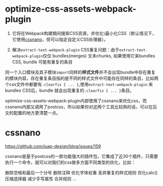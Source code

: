 
optimize-css-assets-webpack-plugin
====

1. 它将在Webpack构建期间搜索CSS资源，并优化\最小化CSS（默认情况下，它使用[cssnano](http://github.com/ben-eb/cssnano)，但可以指定自定义CSS处理器）。

2. 解决`extract-text-webpack-plugin` CSS重复问题：由于`extract-text-webpack-plugin`仅仅 bundles(merges) 文本chunks, 如果使用它来bundles CSS, bundle 可能有重复的条目

同一个入口模块及其子模块`import`同样的**样式文件**并不会出现bundle中存在重复的模块内容，存在重复条目指的是不同的样式文件中可能存在同样的条目，比如两个css文件中都要有`.clearfix { ... }`,使用`extract-text-webpack-plugin` 来bundles CSS后，bundle 就会出现重复的`.clearfix { ... }`条目。


optimize-css-assets-webpack-plugin内部使用了cssnano来优化css，而cssnano内部又调用了postcss，所以如果你对这两个工具比较熟的话，可以在后文的配置的地方更清楚一点。

# cssnano

https://github.com/iuap-design/blog/issues/159

cssnano是基于postcss的一款功能强大的插件包，它集成了近30个插件，只需要执行一个命令，就可以对我们的css做多方面不同类型的优化，比如：

删除空格和最后一个分号
删除注释
优化字体权重
丢弃重复的样式规则
优化calc()
压缩选择器
减少手写属性
合并规则
...